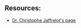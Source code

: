 ## Resources:
- [Dr. Christophe Jaffrelot's page](https://www.institutmontaigne.org/en/experts/christophe-jaffrelot)
